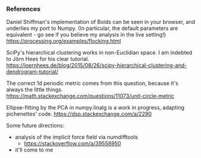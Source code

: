 ### References

Daniel Shiffman's implementation of Boids can be seen in your browser, and underlies my port to Numpy. (In particular, the default parameters are equivalent - go see if you believe my analysis in the live setting!)
https://processing.org/examples/flocking.html

SciPy's hierarchical clustering works in non-Euclidian space. I am indebted to Jörn Hees for his clear tutorial.
https://joernhees.de/blog/2015/08/26/scipy-hierarchical-clustering-and-dendrogram-tutorial/

The correct 1d periodic metric comes from this question, because it's always the little things.
https://math.stackexchange.com/questions/11073/unit-circle-metric

Ellipse-fitting by the PCA in numpy.linalg is a work in progress, adapting pichenettes' code.
https://dsp.stackexchange.com/a/2290

Some future directions:
* analysis of the implicit force field via numdifftools
    * https://stackoverflow.com/a/39558950
* it'll come to me
